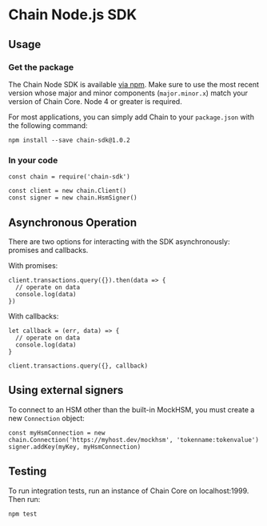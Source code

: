 # Chain Node.js SDK

## Usage

### Get the package

The Chain Node SDK is available [via npm](https://www.npmjs.com/package/chain-sdk). Make sure to use the most recent
version whose major and minor components (`major.minor.x`) match your version
of Chain Core. Node 4 or greater is required.

For most applications, you can simply add Chain to your `package.json` with
the following command:

```
npm install --save chain-sdk@1.0.2
```

### In your code

```
const chain = require('chain-sdk')

const client = new chain.Client()
const signer = new chain.HsmSigner()
```

## Asynchronous Operation

There are two options for interacting with the SDK asynchronously: promises and
callbacks.

With promises:

```
client.transactions.query({}).then(data => {
  // operate on data
  console.log(data)
})
```

With callbacks:

```
let callback = (err, data) => {
  // operate on data
  console.log(data)
}

client.transactions.query({}, callback)
```

## Using external signers

To connect to an HSM other than the built-in MockHSM, you must create a new
`Connection` object:

```
const myHsmConnection = new chain.Connection('https://myhost.dev/mockhsm', 'tokenname:tokenvalue')
signer.addKey(myKey, myHsmConnection)
```

## Testing

To run integration tests, run an instance of Chain Core on localhost:1999.
Then run:

```
npm test
```
